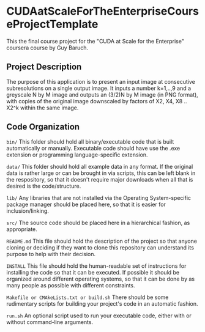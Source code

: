 # CUDAatScaleForTheEnterpriseCourseProjectTemplate
This the final course project for the "CUDA at Scale for the Enterprise"
coursera course by Guy Baruch.

## Project Description

The purpose of this application is to present an input image at consecutive subresolutions on a single output image.
It inputs a number k=1,..,9 and a greyscale N by M image and outputs an (3/2)N by M image (in PNG format), with copies of the original image downscaled by factors of X2, X4, X8 .. X2^k within the same image.

## Code Organization

```bin/```
This folder should hold all binary/executable code that is built automatically or manually. Executable code should have use the .exe extension or programming language-specific extension.

```data/```
This folder should hold all example data in any format. If the original data is rather large or can be brought in via scripts, this can be left blank in the respository, so that it doesn't require major downloads when all that is desired is the code/structure.

```lib/```
Any libraries that are not installed via the Operating System-specific package manager should be placed here, so that it is easier for inclusion/linking.

```src/```
The source code should be placed here in a hierarchical fashion, as appropriate.

```README.md```
This file should hold the description of the project so that anyone cloning or deciding if they want to clone this repository can understand its purpose to help with their decision.

```INSTALL```
This file should hold the human-readable set of instructions for installing the code so that it can be executed. If possible it should be organized around different operating systems, so that it can be done by as many people as possible with different constraints.

```Makefile or CMAkeLists.txt or build.sh```
There should be some rudimentary scripts for building your project's code in an automatic fashion.

```run.sh```
An optional script used to run your executable code, either with or without command-line arguments.
